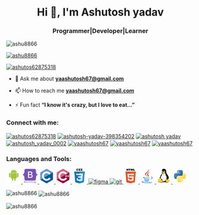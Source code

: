 <h1 align="center">Hi 👋, I'm Ashutosh yadav</h1>
<h3 align="center">Programmer|Developer|Learner</h3>

<p align="left"> <img src="https://komarev.com/ghpvc/?username=ashu8866&label=Profile%20views&color=0e75b6&style=flat" alt="ashu8866" /> </p>

<p align="left"> <a href="https://github.com/ryo-ma/github-profile-trophy"><img src="https://github-profile-trophy.vercel.app/?username=ashu8866" alt="ashu8866" /></a> </p>

<p align="left"> <a href="https://twitter.com/ashutos62875318" target="blank"><img src="https://img.shields.io/twitter/follow/ashutos62875318?logo=twitter&style=for-the-badge" alt="ashutos62875318" /></a> </p>

- 💬 Ask me about **yaashutosh67@gmail.com**

- 📫 How to reach me **yaashutosh67@gmail.com**

- ⚡ Fun fact **“I know it's crazy, but I love to eat…”**

<h3 align="left">Connect with me:</h3>
<p align="left">
<a href="https://twitter.com/ashutos62875318" target="blank"><img align="center" src="https://raw.githubusercontent.com/rahuldkjain/github-profile-readme-generator/master/src/images/icons/Social/twitter.svg" alt="ashutos62875318" height="30" width="40" /></a>
<a href="https://linkedin.com/in/ashutosh-yadav-398354202" target="blank"><img align="center" src="https://raw.githubusercontent.com/rahuldkjain/github-profile-readme-generator/master/src/images/icons/Social/linked-in-alt.svg" alt="ashutosh-yadav-398354202" height="30" width="40" /></a>
<a href="https://fb.com/ashutosh yadav" target="blank"><img align="center" src="https://raw.githubusercontent.com/rahuldkjain/github-profile-readme-generator/master/src/images/icons/Social/facebook.svg" alt="ashutosh yadav" height="30" width="40" /></a>
<a href="https://instagram.com/ashutosh_yadav_0002" target="blank"><img align="center" src="https://raw.githubusercontent.com/rahuldkjain/github-profile-readme-generator/master/src/images/icons/Social/instagram.svg" alt="ashutosh_yadav_0002" height="30" width="40" /></a>
<a href="https://www.hackerrank.com/yaashutosh67" target="blank"><img align="center" src="https://raw.githubusercontent.com/rahuldkjain/github-profile-readme-generator/master/src/images/icons/Social/hackerrank.svg" alt="yaashutosh67" height="30" width="40" /></a>
<a href="https://www.hackerearth.com/yaashutosh67" target="blank"><img align="center" src="https://raw.githubusercontent.com/rahuldkjain/github-profile-readme-generator/master/src/images/icons/Social/hackerearth.svg" alt="yaashutosh67" height="30" width="40" /></a>
<a href="https://auth.geeksforgeeks.org/user/yaashutosh67" target="blank"><img align="center" src="https://raw.githubusercontent.com/rahuldkjain/github-profile-readme-generator/master/src/images/icons/Social/geeks-for-geeks.svg" alt="yaashutosh67" height="30" width="40" /></a>
</p>

<h3 align="left">Languages and Tools:</h3>
<p align="left"> <a href="https://developer.android.com" target="_blank" rel="noreferrer"> <img src="https://raw.githubusercontent.com/devicons/devicon/master/icons/android/android-original-wordmark.svg" alt="android" width="40" height="40"/> </a> <a href="https://getbootstrap.com" target="_blank" rel="noreferrer"> <img src="https://raw.githubusercontent.com/devicons/devicon/master/icons/bootstrap/bootstrap-plain-wordmark.svg" alt="bootstrap" width="40" height="40"/> </a> <a href="https://www.cprogramming.com/" target="_blank" rel="noreferrer"> <img src="https://raw.githubusercontent.com/devicons/devicon/master/icons/c/c-original.svg" alt="c" width="40" height="40"/> </a> <a href="https://www.w3schools.com/cpp/" target="_blank" rel="noreferrer"> <img src="https://raw.githubusercontent.com/devicons/devicon/master/icons/cplusplus/cplusplus-original.svg" alt="cplusplus" width="40" height="40"/> </a> <a href="https://www.w3schools.com/css/" target="_blank" rel="noreferrer"> <img src="https://raw.githubusercontent.com/devicons/devicon/master/icons/css3/css3-original-wordmark.svg" alt="css3" width="40" height="40"/> </a> <a href="https://www.figma.com/" target="_blank" rel="noreferrer"> <img src="https://www.vectorlogo.zone/logos/figma/figma-icon.svg" alt="figma" width="40" height="40"/> </a> <a href="https://git-scm.com/" target="_blank" rel="noreferrer"> <img src="https://www.vectorlogo.zone/logos/git-scm/git-scm-icon.svg" alt="git" width="40" height="40"/> </a> <a href="https://www.w3.org/html/" target="_blank" rel="noreferrer"> <img src="https://raw.githubusercontent.com/devicons/devicon/master/icons/html5/html5-original-wordmark.svg" alt="html5" width="40" height="40"/> </a> <a href="https://www.java.com" target="_blank" rel="noreferrer"> <img src="https://raw.githubusercontent.com/devicons/devicon/master/icons/java/java-original.svg" alt="java" width="40" height="40"/> </a> <a href="https://www.linux.org/" target="_blank" rel="noreferrer"> <img src="https://raw.githubusercontent.com/devicons/devicon/master/icons/linux/linux-original.svg" alt="linux" width="40" height="40"/> </a> <a href="https://www.python.org" target="_blank" rel="noreferrer"> <img src="https://raw.githubusercontent.com/devicons/devicon/master/icons/python/python-original.svg" alt="python" width="40" height="40"/> </a> </p>

<p><img align="left" src="https://github-readme-stats.vercel.app/api/top-langs?username=ashu8866&show_icons=true&locale=en&layout=compact" alt="ashu8866" /></p>

<p>&nbsp;<img align="center" src="https://github-readme-stats.vercel.app/api?username=ashu8866&show_icons=true&locale=en" alt="ashu8866" /></p>

<p><img align="center" src="https://github-readme-streak-stats.herokuapp.com/?user=ashu8866&" alt="ashu8866" /></p>
